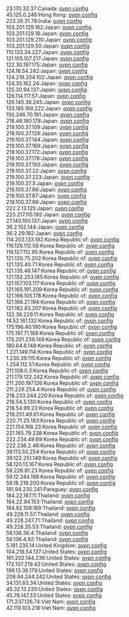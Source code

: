 23.170.32.37:Canada: [ovpn config](vpn/23_170_32_37.ovpn)  
45.125.0.246:Hong Kong: [ovpn config](vpn/45_125_0_246.ovpn)  
223.26.31.78:India: [ovpn config](vpn/223_26_31_78.ovpn)  
103.201.129.162:Japan: [ovpn config](vpn/103_201_129_162.ovpn)  
103.201.129.18:Japan: [ovpn config](vpn/103_201_129_18.ovpn)  
103.201.129.210:Japan: [ovpn config](vpn/103_201_129_210.ovpn)  
103.201.129.50:Japan: [ovpn config](vpn/103_201_129_50.ovpn)  
110.133.34.227:Japan: [ovpn config](vpn/110_133_34_227.ovpn)  
121.105.107.217:Japan: [ovpn config](vpn/121_105_107_217.ovpn)  
122.30.197.175:Japan: [ovpn config](vpn/122_30_197_175.ovpn)  
124.18.54.242:Japan: [ovpn config](vpn/124_18_54_242.ovpn)  
124.219.204.102:Japan: [ovpn config](vpn/124_219_204_102.ovpn)  
124.35.162.24:Japan: [ovpn config](vpn/124_35_162_24.ovpn)  
125.30.94.137:Japan: [ovpn config](vpn/125_30_94_137.ovpn)  
126.114.117.57:Japan: [ovpn config](vpn/126_114_117_57.ovpn)  
126.140.36.245:Japan: [ovpn config](vpn/126_140_36_245.ovpn)  
133.165.169.222:Japan: [ovpn config](vpn/133_165_169_222.ovpn)  
150.246.70.191:Japan: [ovpn config](vpn/150_246_70_191.ovpn)  
218.46.180.178:Japan: [ovpn config](vpn/218_46_180_178.ovpn)  
219.100.37.109:Japan: [ovpn config](vpn/219_100_37_109.ovpn)  
219.100.37.129:Japan: [ovpn config](vpn/219_100_37_129.ovpn)  
219.100.37.144:Japan: [ovpn config](vpn/219_100_37_144.ovpn)  
219.100.37.169:Japan: [ovpn config](vpn/219_100_37_169.ovpn)  
219.100.37.172:Japan: [ovpn config](vpn/219_100_37_172.ovpn)  
219.100.37.176:Japan: [ovpn config](vpn/219_100_37_176.ovpn)  
219.100.37.193:Japan: [ovpn config](vpn/219_100_37_193.ovpn)  
219.100.37.22:Japan: [ovpn config](vpn/219_100_37_22.ovpn)  
219.100.37.223:Japan: [ovpn config](vpn/219_100_37_223.ovpn)  
219.100.37.3:Japan: [ovpn config](vpn/219_100_37_3.ovpn)  
219.100.37.86:Japan: [ovpn config](vpn/219_100_37_86.ovpn)  
219.100.37.87:Japan: [ovpn config](vpn/219_100_37_87.ovpn)  
219.100.37.96:Japan: [ovpn config](vpn/219_100_37_96.ovpn)  
222.2.13.125:Japan: [ovpn config](vpn/222_2_13_125.ovpn)  
223.217.115.192:Japan: [ovpn config](vpn/223_217_115_192.ovpn)  
27.140.160.137:Japan: [ovpn config](vpn/27_140_160_137.ovpn)  
36.2.152.144:Japan: [ovpn config](vpn/36_2_152_144.ovpn)  
36.2.29.182:Japan: [ovpn config](vpn/36_2_29_182.ovpn)  
114.203.133.192:Korea Republic of: [ovpn config](vpn/114_203_133_192.ovpn)  
116.126.112.58:Korea Republic of: [ovpn config](vpn/116_126_112_58.ovpn)  
116.127.112.95:Korea Republic of: [ovpn config](vpn/116_127_112_95.ovpn)  
121.130.75.202:Korea Republic of: [ovpn config](vpn/121_130_75_202.ovpn)  
121.133.40.71:Korea Republic of: [ovpn config](vpn/121_133_40_71.ovpn)  
121.135.48.147:Korea Republic of: [ovpn config](vpn/121_135_48_147.ovpn)  
121.152.253.185:Korea Republic of: [ovpn config](vpn/121_152_253_185.ovpn)  
121.157.103.117:Korea Republic of: [ovpn config](vpn/121_157_103_117.ovpn)  
121.165.191.209:Korea Republic of: [ovpn config](vpn/121_165_191_209.ovpn)  
121.166.105.178:Korea Republic of: [ovpn config](vpn/121_166_105_178.ovpn)  
121.166.21.194:Korea Republic of: [ovpn config](vpn/121_166_21_194.ovpn)  
121.182.83.207:Korea Republic of: [ovpn config](vpn/121_182_83_207.ovpn)  
122.36.229.11:Korea Republic of: [ovpn config](vpn/122_36_229_11.ovpn)  
14.52.161.132:Korea Republic of: [ovpn config](vpn/14_52_161_132.ovpn)  
175.196.40.190:Korea Republic of: [ovpn config](vpn/175_196_40_190.ovpn)  
175.197.71.188:Korea Republic of: [ovpn config](vpn/175_197_71_188.ovpn)  
175.201.238.148:Korea Republic of: [ovpn config](vpn/175_201_238_148.ovpn)  
180.64.6.148:Korea Republic of: [ovpn config](vpn/180_64_6_148.ovpn)  
1.221.149.114:Korea Republic of: [ovpn config](vpn/1_221_149_114.ovpn)  
1.230.39.115:Korea Republic of: [ovpn config](vpn/1_230_39_115.ovpn)  
1.254.112.51:Korea Republic of: [ovpn config](vpn/1_254_112_51.ovpn)  
211.108.0.3:Korea Republic of: [ovpn config](vpn/211_108_0_3.ovpn)  
211.179.122.242:Korea Republic of: [ovpn config](vpn/211_179_122_242.ovpn)  
211.200.197.126:Korea Republic of: [ovpn config](vpn/211_200_197_126.ovpn)  
211.229.254.4:Korea Republic of: [ovpn config](vpn/211_229_254_4.ovpn)  
218.233.244.220:Korea Republic of: [ovpn config](vpn/218_233_244_220.ovpn)  
218.54.5.130:Korea Republic of: [ovpn config](vpn/218_54_5_130.ovpn)  
218.54.99.23:Korea Republic of: [ovpn config](vpn/218_54_99_23.ovpn)  
219.251.49.61:Korea Republic of: [ovpn config](vpn/219_251_49_61.ovpn)  
220.71.25.183:Korea Republic of: [ovpn config](vpn/220_71_25_183.ovpn)  
221.154.168.23:Korea Republic of: [ovpn config](vpn/221_154_168_23.ovpn)  
221.165.79.238:Korea Republic of: [ovpn config](vpn/221_165_79_238.ovpn)  
222.234.49.69:Korea Republic of: [ovpn config](vpn/222_234_49_69.ovpn)  
222.236.2.46:Korea Republic of: [ovpn config](vpn/222_236_2_46.ovpn)  
39.113.50.254:Korea Republic of: [ovpn config](vpn/39_113_50_254.ovpn)  
39.122.251.149:Korea Republic of: [ovpn config](vpn/39_122_251_149.ovpn)  
58.120.13.167:Korea Republic of: [ovpn config](vpn/58_120_13_167.ovpn)  
58.226.91.23:Korea Republic of: [ovpn config](vpn/58_226_91_23.ovpn)  
59.12.244.198:Korea Republic of: [ovpn config](vpn/59_12_244_198.ovpn)  
59.18.219.200:Korea Republic of: [ovpn config](vpn/59_18_219_200.ovpn)  
181.94.230.241:Paraguay: [ovpn config](vpn/181_94_230_241.ovpn)  
184.22.187.11:Thailand: [ovpn config](vpn/184_22_187_11.ovpn)  
184.22.94.153:Thailand: [ovpn config](vpn/184_22_94_153.ovpn)  
184.82.108.189:Thailand: [ovpn config](vpn/184_82_108_189.ovpn)  
49.228.11.57:Thailand: [ovpn config](vpn/49_228_11_57.ovpn)  
49.228.247.71:Thailand: [ovpn config](vpn/49_228_247_71.ovpn)  
49.228.35.53:Thailand: [ovpn config](vpn/49_228_35_53.ovpn)  
58.136.36.4:Thailand: [ovpn config](vpn/58_136_36_4.ovpn)  
58.136.4.92:Thailand: [ovpn config](vpn/58_136_4_92.ovpn)  
5.181.235.14:United Kingdom: [ovpn config](vpn/5_181_235_14.ovpn)  
104.218.54.137:United States: [ovpn config](vpn/104_218_54_137.ovpn)  
161.202.144.236:United States: [ovpn config](vpn/161_202_144_236.ovpn)  
172.107.219.42:United States: [ovpn config](vpn/172_107_219_42.ovpn)  
198.13.36.179:United States: [ovpn config](vpn/198_13_36_179.ovpn)  
208.94.244.242:United States: [ovpn config](vpn/208_94_244_242.ovpn)  
34.131.83.34:United States: [ovpn config](vpn/34_131_83_34.ovpn)  
45.32.13.235:United States: [ovpn config](vpn/45_32_13_235.ovpn)  
45.76.147.33:United States: [ovpn config](vpn/45_76_147_33.ovpn)  
171.237.126.74:Viet Nam: [ovpn config](vpn/171_237_126_74.ovpn)  
42.119.103.218:Viet Nam: [ovpn config](vpn/42_119_103_218.ovpn)  
